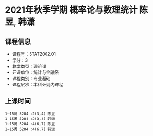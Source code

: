 # 2021年秋季学期 概率论与数理统计 陈昱, 韩潇






## 课程信息

- 课程号：STAT2002.01
- 学分：3
- 教学类型：理论课
- 开课单位：统计与金融系
- 课程类别：专业基础
- 课程层次：本科计划内课程

## 上课时间

```
1~15周 5204 :2(3,4) 陈昱
1~15周 5204 :2(3,4) 韩潇
1~15周 5204 :4(6,7) 陈昱
1~15周 5204 :4(6,7) 韩潇
```

